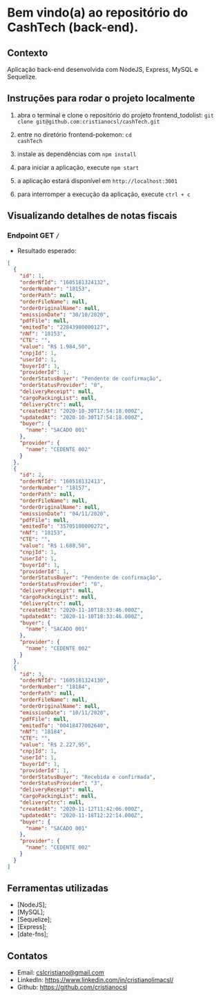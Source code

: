 
# Bem vindo(a) ao repositório do CashTech (back-end).

## Contexto

Aplicação back-end desenvolvida com NodeJS, Express, MySQL e Sequelize.

## Instruções para rodar o projeto localmente

1. abra o terminal e clone o repositório do projeto frontend_todolist:
`git clone git@github.com:cristianocsl/cashTech.git`

2. entre no diretório frontend-pokemon:
<code>cd cashTech</code>

3. instale as dependências com <code>npm install</code>

4. para iniciar a aplicação, execute <code>npm start</code>

5. a aplicação estará disponível em `http://localhost:3001`

6. para interromper a execução da aplicação, execute `ctrl + c`

## Visualizando detalhes de notas fiscais

### Endpoint GET <code>/</code>

* Resultado esperado:

```json
[
  {
    "id": 1,
    "orderNfId": "1605181324132",
    "orderNumber": "18153",
    "orderPath": null,
    "orderFileName": null,
    "orderOriginalName": null,
    "emissionDate": "30/10/2020",
    "pdfFile": null,
    "emitedTo": "22843980000127",
    "nNf": "18153",
    "CTE": "",
    "value": "R$ 1.984,50",
    "cnpjId": 1,
    "userId": 1,
    "buyerId": 1,
    "providerId": 1,
    "orderStatusBuyer": "Pendente de confirmação",
    "orderStatusProvider": "0",
    "deliveryReceipt": null,
    "cargoPackingList": null,
    "deliveryCtrc": null,
    "createdAt": "2020-10-30T17:54:18.000Z",
    "updatedAt": "2020-10-30T17:54:18.000Z",
    "buyer": {
      "name": "SACADO 001"
    },
    "provider": {
      "name": "CEDENTE 002"
    }
  },
  {
    "id": 2,
    "orderNfId": "160518132413",
    "orderNumber": "18157",
    "orderPath": null,
    "orderFileName": null,
    "orderOriginalName": null,
    "emissionDate": "04/11/2020",
    "pdfFile": null,
    "emitedTo": "35705180000272",
    "nNf": "18153",
    "CTE": "",
    "value": "R$ 1.688,50",
    "cnpjId": 1,
    "userId": 1,
    "buyerId": 1,
    "providerId": 1,
    "orderStatusBuyer": "Pendente de confirmação",
    "orderStatusProvider": "0",
    "deliveryReceipt": null,
    "cargoPackingList": null,
    "deliveryCtrc": null,
    "createdAt": "2020-11-10T18:33:46.000Z",
    "updatedAt": "2020-11-10T18:33:46.000Z",
    "buyer": {
      "name": "SACADO 001"
    },
    "provider": {
      "name": "CEDENTE 002"
    }
  },
  {
    "id": 3,
    "orderNfId": "1605181324130",
    "orderNumber": "18184",
    "orderPath": null,
    "orderFileName": null,
    "orderOriginalName": null,
    "emissionDate": "10/11/2020",
    "pdfFile": null,
    "emitedTo": "00418477002640",
    "nNf": "18184",
    "CTE": "",
    "value": "R$ 2.227,95",
    "cnpjId": 1,
    "userId": 1,
    "buyerId": 1,
    "providerId": 1,
    "orderStatusBuyer": "Recebida e confirmada",
    "orderStatusProvider": "3",
    "deliveryReceipt": null,
    "cargoPackingList": null,
    "deliveryCtrc": null,
    "createdAt": "2020-11-12T11:42:06.000Z",
    "updatedAt": "2020-11-18T12:22:14.000Z",
    "buyer": {
      "name": "SACADO 001"
    },
    "provider": {
      "name": "CEDENTE 002"
    }
  }
]
```

## Ferramentas utilizadas

- [NodeJS];
- [MySQL];
- [Sequelize];
- [Express];
- [date-fns];


## Contatos

- Email: cslcristiano@gmail.com
- LinkedIn: https://www.linkedin.com/in/cristianolimacsl/
- Github: https://github.com/cristianocsl




